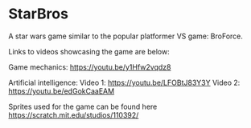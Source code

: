 # StarBros
A star wars game similar to the popular platformer VS game: BroForce.

Links to videos showcasing the game are below:

Game mechanics: https://youtu.be/y1Hfw2vqdz8

Artificial intelligence: 
Video 1: https://youtu.be/LFOBtJ83Y3Y
Video 2: https://youtu.be/edGokCaaEAM


Sprites used for the game can be found here https://scratch.mit.edu/studios/110392/
